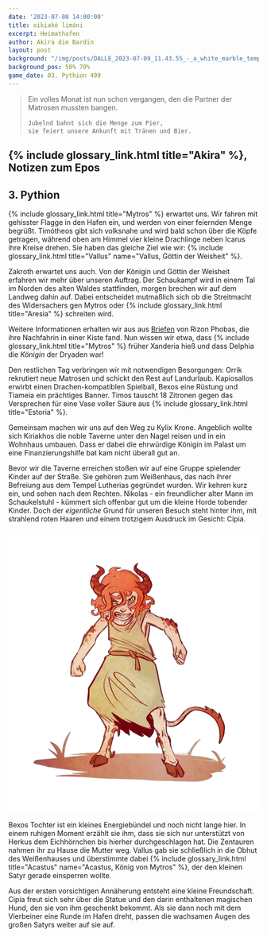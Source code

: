 ```yaml
---
date: '2023-07-08 14:00:00'
title: oikiakó limáni
excerpt: Heimathafen
author: Akira die Bardin
layout: post
background: "/img/posts/DALLE_2023-07-09_11.43.55_-_a_white_marble_temple_with_a_round_roof_made_of_gold_and_a_large_golden_entryway_atop_a_hill_looking_out_over_an_ancient_greek_city_harbor_at_sunset_low_res.png"
background_pos: 50% 70%
game_date: 03. Pythion 499
---
```


<div class="rhyme">
  <blockquote>
    Ein volles Monat ist nun schon vergangen,
    den die Partner der Matrosen mussten bangen.

    Jubelnd bahnt sich die Menge zum Pier,
    sie feiert unsere Ankunft mit Tränen und Bier.
  </blockquote>
</div>

## {% include glossary_link.html title="Akira" %}, Notizen zum Epos

## 3. Pythion

{% include glossary_link.html title="Mytros" %} erwartet uns. Wir fahren mit gehisster Flagge in den Hafen ein, und werden von einer feiernden Menge begrüßt. Timótheos gibt sich volksnahe und wird bald schon über die Köpfe getragen, während oben am Himmel vier kleine Drachlinge neben Icarus ihre Kreise drehen. Sie haben das gleiche Ziel wie wir: {% include glossary_link.html title="Vallus" name="Vallus, Göttin der Weisheit" %}.

Zakroth erwartet uns auch. Von der Königin und Göttin der Weisheit erfahren wir mehr über unseren Auftrag. Der Schaukampf wird in einem Tal im Norden des alten Waldes stattfinden, morgen brechen wir auf dem Landweg dahin auf. Dabei entscheidet mutmaßlich sich ob die Streitmacht des Widersachers gen Mytros oder {% include glossary_link.html title="Aresia" %} schreiten wird.

Weitere Informationen erhalten wir aus aus [Briefen](https://dndaux.de/Unsere_Geschichte_von_Rizon_Phobas/) von Rizon Phobas, die ihre Nachfahrin in einer Kiste fand. Nun wissen wir etwa, dass {% include glossary_link.html title="Mytros" %} früher Xanderia hieß und dass Delphia die _Königin_ der Dryaden war!

Den restlichen Tag verbringen wir mit notwendigen Besorgungen: Orrik rekrutiert neue Matrosen und schickt den Rest auf Landurlaub. Kapiosallos erwirbt einen Drachen-kompatiblen Spielball, Bexos eine Rüstung und Tiameia ein prächtiges Banner. Timos tauscht 18 Zitronen gegen das Versprechen für eine Vase voller Säure aus {% include glossary_link.html title="Estoria" %}.

Gemeinsam machen wir uns auf den Weg zu Kylix Krone. Angeblich wollte sich Kiriakhos die noble Taverne unter den Nagel reisen und in ein Wohnhaus umbauen. Dass er dabei die ehrwürdige Königin im Palast um eine Finanzierungshilfe bat kam nicht überall gut an.

Bevor wir die Taverne erreichen stoßen wir auf eine Gruppe spielender Kinder auf der Straße. Sie gehören zum Weißenhaus, das nach ihrer Befreiung aus dem Tempel Lutherias gegründet wurden. Wir kehren kurz ein, und sehen nach dem Rechten. Nikolas - ein freundlicher alter Mann im Schaukelstuhl - kümmert sich offenbar gut um die kleine Horde tobender Kinder. Doch der _eigentliche_ Grund für unseren Besuch steht hinter ihm, mit strahlend roten Haaren und einem trotzigem Ausdruck im Gesicht: Cipia.

![Cipia](/img/posts/Cipia.png)

Bexos Tochter ist ein kleines Energiebündel und noch nicht lange hier. In einem ruhigen Moment erzählt sie ihm, dass sie sich nur unterstützt von Herkus dem Eichhörnchen bis hierher durchgeschlagen hat. Die Zentauren nahmen ihr zu Hause die Mutter weg. Vallus gab sie schließlich in die Obhut des Weißenhauses und überstimmte dabei {% include glossary_link.html title="Acastus" name="Acastus, König von Mytros" %}, der den kleinen Satyr gerade einsperren wollte.

Aus der ersten vorsichtigen Annäherung entsteht eine kleine Freundschaft. Cipia freut sich sehr über die Statue und den darin enthaltenen magischen Hund, den sie von ihm geschenkt bekommt. Als sie dann noch mit dem Vierbeiner eine Runde im Hafen dreht, passen die wachsamen Augen des großen Satyrs weiter auf sie auf.

<!--
Die Amazonen sind mit der Halbinsel Aresia in Verbindung,
der Minotaure Zakroth der Wahnsinnige will seine Volksgenossen in Mytros befreien.
pythor und hexia, grüner drache, hängen zusammen
Narsus für viele aresianer ein spielzeug der königin.
Im Gedicht der Schicksale könnte das Sternbild des Schmieds gemeint sein
Helios hat auch Gefallen an den Gyganen gefunden

Unser Herausforderer Zakroth ist verdächtig alt. Laut Kefer kann er gut mit seinen Hörnern kämpfen. Kann sich vlt. in stier verwandeln - besonders schrecklich bei Zakroth. Er gilt oft als Verrückt, hat eine Festung bzw. Gefängnis.
-->
